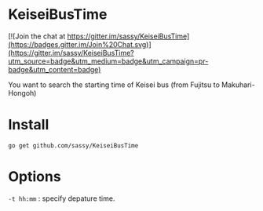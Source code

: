 # KeiseiBusTime

[![Join the chat at https://gitter.im/sassy/KeiseiBusTime](https://badges.gitter.im/Join%20Chat.svg)](https://gitter.im/sassy/KeiseiBusTime?utm_source=badge&utm_medium=badge&utm_campaign=pr-badge&utm_content=badge)

You want to search the starting time of Keisei bus (from Fujitsu to Makuhari-Hongoh)

# Install

`go get github.com/sassy/KeiseiBusTime`

# Options

`-t hh:mm` : specify depature time.

